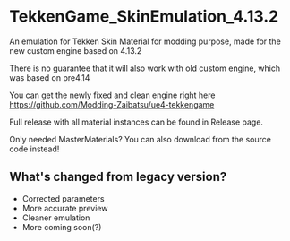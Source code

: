# TekkenGame_SkinEmulation_4.13.2
An emulation for Tekken Skin Material for modding purpose, made for the new custom engine based on 4.13.2

There is no guarantee that it will also work with old custom engine, which was based on pre4.14

You can get the newly fixed and clean engine right here https://github.com/Modding-Zaibatsu/ue4-tekkengame

Full release with all material instances can be found in Release page. 

Only needed MasterMaterials? You can also download from the source code instead!

## What's changed from legacy version?
- Corrected parameters
- More accurate preview
- Cleaner emulation
- More coming soon(?)
